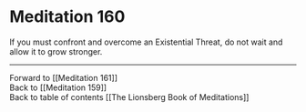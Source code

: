 # Meditation 160

If you must confront and overcome an Existential Threat, do not wait and allow it to grow stronger. 

___

Forward to [[Meditation 161]]  
Back to [[Meditation 159]]  
Back to table of contents [[The Lionsberg Book of Meditations]]  